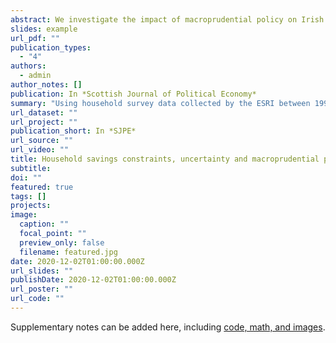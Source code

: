 ```yaml
---
abstract: We investigate the impact of macroprudential policy on Irish households' perception of savings adequacy, with a particular focus on households  intending to purchase a home. These measures tighten loan‐to‐value ratios and raise the entry cost for home purchase. We find that the measures have had a  significant impact on savings constraints. Indeed, constrained potential buyers, who are planning to purchase, but not presently saving to buy a home, are the group most affected as the macroprudential rules increase the downpayment size required. Heterogeneous effects across households indicate younger, private renting households, and those with relatively uncertain cash flows.
slides: example
url_pdf: ""
publication_types:
  - "4"
authors:
  - admin
author_notes: []
publication: In *Scottish Journal of Political Economy*
summary: "Using household survey data collected by the ESRI between 1998 and 2018, we examine how subsequent macroprudential rules in lieu of the Great Recession affected perceptions among Irish households of elevated savings constraints."
url_dataset: ""
url_project: ""
publication_short: In *SJPE*
url_source: ""
url_video: ""
title: Household savings constraints, uncertainty and macroprudential policy
subtitle: 
doi: ""
featured: true
tags: []
projects:
image:
  caption: ""
  focal_point: ""
  preview_only: false
  filename: featured.jpg
date: 2020-12-02T01:00:00.000Z
url_slides: ""
publishDate: 2020-12-02T01:00:00.000Z
url_poster: ""
url_code: ""
---
```


Supplementary notes can be added here, including [code, math, and images](https://wowchemy.com/docs/writing-markdown-latex/).
